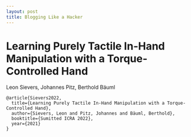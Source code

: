 ```yaml
---
layout: post
title: Blogging Like a Hacker
---
```


# Learning Purely Tactile In-Hand Manipulation with a Torque-Controlled Hand

Leon Sievers, Johannes Pitz, Berthold Bäuml

```
@article{Sievers2022,
  title={Learning Purely Tactile In-Hand Manipulation with a Torque-Controlled Hand},
  author={Sievers, Leon and Pitz, Johannes and Bäuml, Berthold},
  booktitle={Sumitted ICRA 2022},
  year={2021}
}
```
